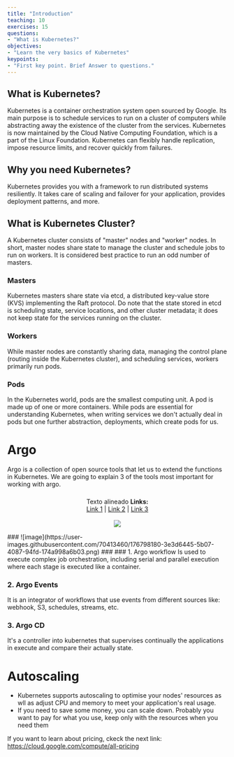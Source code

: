 ```yaml
---
title: "Introduction"
teaching: 10
exercises: 15
questions:
- "What is Kubernetes?"
objectives:
- "Learn the very basics of Kubernetes"
keypoints:
- "First key point. Brief Answer to questions."
---
```

## What is Kubernetes?
Kubernetes is a container orchestration system open sourced by Google. Its main purpose is to schedule services to run on a cluster of computers while abstracting away the existence of the cluster from the services. Kubernetes is now maintained by the Cloud Native Computing Foundation, which is a part of the Linux Foundation. Kubernetes can flexibly handle replication, impose resource limits, and recover quickly from failures.

## Why you need Kubernetes?
Kubernetes provides you with a framework to run distributed systems resiliently. It takes care of scaling and failover for your application, provides deployment patterns, and more.

## What is Kubernetes Cluster?
A Kubernetes cluster consists of "master" nodes and "worker" nodes. In short, master nodes share state to manage the cluster and schedule jobs to run on workers. It is considered best practice to run an odd number of masters.

### Masters
Kubernetes masters share state via etcd, a distributed key-value store (KVS) implementing the Raft protocol. Do note that the state stored in etcd is scheduling state, service locations, and other cluster metadata; it does not keep state for the services running on the cluster.

### Workers
While master nodes are constantly sharing data, managing the control plane (routing inside the Kubernetes cluster), and scheduling services, workers primarily run pods.

### Pods
In the Kubernetes world, pods are the smallest computing unit. A pod is made up of one or more containers. While pods are essential for understanding Kubernetes, when writing services we don't actually deal in pods but one further abstraction, deployments, which create pods for us.


# Argo
Argo is a collection of open source tools that let us to extend the functions in Kubernetes.
We are going to explain 3 of the tools most important for working with argo.
###
<p align="center">
Texto alineado
  <b>Links:</b><br>
  <a href="#">Link 1</a> |
  <a href="#">Link 2</a> |
  <a href="#">Link 3</a>
  <br><br>
  <img src="https://user-images.githubusercontent.com/70413460/176798180-3e3d6445-5b07-4087-94fd-174a998a6b03.png">
</p>
###
![image](https://user-images.githubusercontent.com/70413460/176798180-3e3d6445-5b07-4087-94fd-174a998a6b03.png)
###
### 1. Argo workflow
Is used to execute complex job orchestration, including serial and parallel execution where each stage is executed like a container.

### 2. Argo Events
It is an integrator of workflows that use events from different sources like: webhook, S3, schedules, streams, etc.

### 3. Argo CD
It's a controller into kubernetes that supervises continually the applications in execute and compare their actually state.


# Autoscaling 
- Kubernetes supports autoscaling to optimise your nodes' resources as wll as adjust CPU and memory to meet your application's real usage. 
- If you need to save some money, you can scale down. Probably you want to pay for what you use, keep only with the resources when you need them

If you want to learn about pricing, ckeck the next link: https://cloud.google.com/compute/all-pricing
